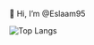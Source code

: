  👋 Hi, I’m @Eslaam95
 
![Top Langs](https://github-readme-stats.vercel.app/api/top-langs/?username=Eslaam95&layout=compact)


<!---
Eslaam95/Eslaam95 is a ✨ special ✨ repository because its `README.md` (this file) appears on your GitHub profile.
You can click the Preview link to take a look at your changes.
--->

